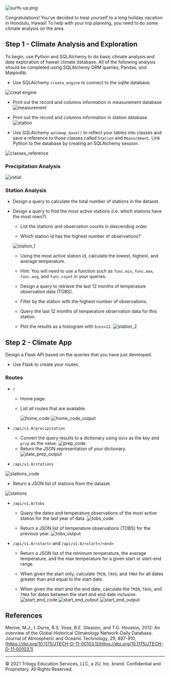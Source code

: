 

![surfs-up.png](Images/surfs-up.png)

Congratulations! You've decided to treat yourself to a long holiday vacation in Honolulu, Hawaii! To help with your trip planning, you need to do some climate analysis on the area. 

## Step 1 - Climate Analysis and Exploration

To begin, use Python and SQLAlchemy to do basic climate analysis and data exploration of hawaii climate database. All of the following analysis should be completed using SQLAlchemy ORM queries, Pandas, and Matplotlib.

* Use SQLAlchemy `create_engine` to connect to the sqlite database.

![creat engine](Images/creat_engine.png)

* Print out the record and columns information in measurement database
![measurement](Images/measurement.png)

* Print out the record and columns information in station database
![station](Images/station.png)

* Use SQLAlchemy `automap_base()` to reflect your tables into classes and save a reference to those classes called `Station` and `Measurement`. Link Python to the database by creating an SQLAlchemy session.

![classes_reference](Images/classes_reference.png)

### Precipitation Analysis



![initial](Images/prp_1.png)



### Station Analysis

* Design a query to calculate the total number of stations in the dataset.

* Design a query to find the most active stations (i.e. which stations have the most rows?).

  * List the stations and observation counts in descending order.

  * Which station id has the highest number of observations?

  ![station_1](Images/station_1.png)

  * Using the most active station id, calculate the lowest, highest, and average temperature.
  * Hint: You will need to use a function such as `func.min`, `func.max`, `func.avg`, and `func.count` in your queries.
  * Design a query to retrieve the last 12 months of temperature observation data (TOBS).

  * Filter by the station with the highest number of observations.

  * Query the last 12 months of temperature observation data for this station.

  * Plot the results as a histogram with `bins=12`.
  ![station_2](Images/station_2.png)



## Step 2 - Climate App
Design a Flask API based on the queries that you have just developed.

* Use Flask to create your routes.

### Routes

* `/`

  * Home page.

  * List all routes that are available.

    ![home_code](Images/home_code.png)
    ![home_code_output](Images/home_code_output.png)

* `/api/v1.0/precipitation`

  * Convert the query results to a dictionary using `date` as the key and `prcp` as the value.
 ![prep_code](Images/prep_code)
  * Return the JSON representation of your dictionary.
 ![date_prep_output](Images/date_prep_output)

* `/api/v1.0/stations`

 ![stations_code](Images/stations_code.png)
  * Return a JSON list of stations from the dataset.

  ![stations](Images/stations.png)


* `/api/v1.0/tobs`
  * Query the dates and temperature observations of the most active station for the last year of data.
 ![tobs_code](Images/tobs_code.png)

  * Return a JSON list of temperature observations (TOBS) for the previous year.
 ![tobs_output](Images/tobs_output.png)



* `/api/v1.0/<start>` and `/api/v1.0/<start>/<end>`

  * Return a JSON list of the minimum temperature, the average temperature, and the max temperature for a given start or start-end range.

  * When given the start only, calculate `TMIN`, `TAVG`, and `TMAX` for all dates greater than and equal to the start date.

  * When given the start and the end date, calculate the `TMIN`, `TAVG`, and `TMAX` for dates between the start and end date inclusive.
![start_end_code](Images/start_end_code.png)
![start_end_output](Images/start_output.png)
![start_end_output](Images/start_end_output.png)


## References

Menne, M.J., I. Durre, R.S. Vose, B.E. Gleason, and T.G. Houston, 2012: An overview of the Global Historical Climatology Network-Daily Database. Journal of Atmospheric and Oceanic Technology, 29, 897-910, [https://doi.org/10.1175/JTECH-D-11-00103.1](https://doi.org/10.1175/JTECH-D-11-00103.1)

- - -

© 2021 Trilogy Education Services, LLC, a 2U, Inc. brand. Confidential and Proprietary. All Rights Reserved.
